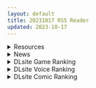 ```yaml
---
layout: default
title: 20231017 RSS Reader
updated: 2023-10-17
---
```


<details class='content-parent'>
<summary>
Resources
</summary>
<details class='content-child'>
<summary>
<span class='rss-title'> [自购][RJ01108689][みかん畑]妖怪バスターズアフターストーリー~動画エロシーン集~ </span> <a class='rss-link' href='https://gmgard.com/gm123895' target='_blank'>&nbsp;</a>
<div class='rss-published'> 🕛 20231016 16:25:03</div>
</summary>
<img src="https://static.gmgard.us/Images/upload/54737162244159992.jpg" /><br /><p>这个系列的乃子看多了有点审美疲劳，还是碧蓝航线那种好点</p>
</details>
<details class='content-child'>
<summary>
<span class='rss-title'> [牛肝菌汉化](C102) [惑星ノスタルジー (常磐緑)] 銃と母乳と吸血鬼 2巻 </span> <a class='rss-link' href='https://gmgard.com/gm123897' target='_blank'>&nbsp;</a>
<div class='rss-published'> 🕛 20231016 16:23:27</div>
</summary>
<img src="https://static.gmgard.us/Images/upload/11750162338524440.jpg" /><br /><p>终于出第二卷了，出现了新的吸血鬼猎人，吸血鬼怕母乳，遇到会溶解，为了方便猎杀吸血鬼让男人也能喷出母乳于是做了实验结果却变成扶她，但依旧喷不出来，还好依靠意外卷入的警察小姐姐的母乳解决掉了吸血鬼，为了感谢警察姐姐于是奖励了一番，常盘绿的画风依旧很顶</p>
</details>
<details class='content-child'>
<summary>
<span class='rss-title'> 求本,最少十几年前的了! </span> <a class='rss-link' href='https://gmgard.com/gm123890' target='_blank'>&nbsp;</a>
<div class='rss-published'> 🕛 20231016 16:22:48</div>
</summary>
<img src="https://static.gmgard.us/Images/upload/1346161901538410.jpg" /><br /><p>本子是很早之前的启蒙本。内容是女主是博物馆管理员，最近经常加班到博物馆只剩她一个人。实际上是为了找馆里的♂雕像zw，男主偷看到之后，装扮成了雕像的样子，于是女主再次去的时候就展开了剧情。本子最后一个分镜是女主向来参观的小朋友介绍男主假扮的雕像，说擦一擦还会流出牛奶</p>
</details>
<details class='content-child'>
<summary>
<span class='rss-title'> [日系/合集][abgrund (さいかわゆさ)]白百合姉妹攻略等81本[巨乳/后宫] </span> <a class='rss-link' href='https://gmgard.com/gm123889' target='_blank'>&nbsp;</a>
<div class='rss-published'> 🕛 20231016 13:19:02</div>
</summary>
<img src="https://static.gmgard.us/Images/upload/20771161805508083.jpg" /><br /><p>目录</p>
</details>
<details class='content-child'>
<summary>
<span class='rss-title'> [一〇〇五个人汉化][remora field (remora)] ヒナちゃんとイチャイチャする本 (ブルーアーカイブ) [DL版] </span> <a class='rss-link' href='https://gmgard.com/gm123894' target='_blank'>&nbsp;</a>
<div class='rss-published'> 🕛 20231016 13:18:28</div>
</summary>
<img src="https://static.gmgard.us/Images/upload/89328162118281314.jpg" /><br /><p>老师和日奈的纯爱本。</p>
</details>
<details class='content-child'>
<summary>
<span class='rss-title'> [もり苔] 敗北エルフ~オークの強制アクメ調教~ [DL版] </span> <a class='rss-link' href='https://gmgard.com/gm123893' target='_blank'>&nbsp;</a>
<div class='rss-published'> 🕛 20231016 12:51:52</div>
</summary>
<img src="https://static.gmgard.us/Images/upload/18355162051511019.jpg" /><br /><p>倒霉的精灵们又被人类和兽人用肉棒欺负的故事。（其实主要还是兽人，人类也就只是尝个鲜而已。或者说，如果没有精灵族挡在前面挨艹的话，倒霉的就可能是人类了。）</p>
</details>
<details class='content-child'>
<summary>
<span class='rss-title'> [无修正][未知字幕组][Green Bunny] 学園ソドム 1+2 </span> <a class='rss-link' href='https://gmgard.com/gm123892' target='_blank'>&nbsp;</a>
<div class='rss-published'> 🕛 20231016 12:20:17</div>
</summary>
<img src="https://iili.io/JFAdDNf.gif" /><br /><p>老师的姐姐因为被学生轮奸 自杀了 于是带着炸弹打算跟全校的师生同归于尽</p>
</details>
<details class='content-child'>
<summary>
<span class='rss-title'> [合集][无修正] [AxenAnim] 多同人 [至202309] (7.38G) [patreon] </span> <a class='rss-link' href='https://gmgard.com/gm123891' target='_blank'>&nbsp;</a>
<div class='rss-published'> 🕛 20231016 11:12:34</div>
</summary>
<img src="https://static.gmgard.us/Images/upload/7904161912346189.jpg" /><br /><p>很大，我很喜欢</p>
</details>
<details class='content-child'>
<summary>
<span class='rss-title'> [羅莎莉亞漢化](C99) [昼寝 (よろず)]乙葉ちゃんとSEX </span> <a class='rss-link' href='https://gmgard.com/gm123882' target='_blank'>&nbsp;</a>
<div class='rss-published'> 🕛 20231016 08:15:47</div>
</summary>
<img src="https://static.gmgard.us/Images/upload/11932151905168400.jpg" /><br /><p>昼寝老师的画风宛如沙尘暴，映入眼帘便是惨烈的厮杀</p>
</details>

</details>
<details class='content-parent'>
<summary>
News
</summary>
<details class='content-child'>
<summary>
<span class='rss-title'> 成人時間管理RPG《職場幻想》Steam上架，攻略大到不行的姊妹花與職場美人 </span> <a class='rss-link' href='https://www.4gamers.com.tw/news/detail/60294/workplace-fantasy-steam' target='_blank'>&nbsp;</a>
<div class='rss-published'> 🕛 20231016 17:57:11</div>
</summary>
<img src="https://img.4gamers.com.tw/news-image/182ac9ba-75b9-471a-b5a4-73d7f26ef6ea.jpg"/>
又要征服姊妹花了 ❤️
</details>
<details class='content-child'>
<summary>
<span class='rss-title'> 《星欲少女》限定活動「第五資安部」開跑，「能幹」的祕書限定角色登場 </span> <a class='rss-link' href='https://www.4gamers.com.tw/news/detail/60256/gaming-shojo-erolabs-new-r18game-starlusts-new-events' target='_blank'>&nbsp;</a>
<div class='rss-published'> 🕛 20231016 14:00:00</div>
</summary>
<img src="https://img.4gamers.com.tw/news-image/ba83fcd1-1001-441e-a260-d235cb28c222.jpg"/>
很有深度的秘書
</details>

</details>
<details class='content-parent'>
<summary>
DLsite Game Ranking
</summary>
<details class='content-child'>
<summary>
<span class='rss-title'> ハチナ怪異譚 [八角家] </span> <a class='rss-link' href='https://www.dlsite.com/maniax/work/=/product_id/RJ431925.html' target='_blank'>&nbsp;</a>
<div class='rss-published'> 🕛 20231017 13:10:24</div>
</summary>
<img src ="http://img.dlsite.jp/modpub/images2/work/doujin/RJ432000/RJ431925_img_main.jpg"/><br/>ぴっちりインナー和装少女が催眠・拘束・状態異常まみれになりながら戦う濃厚Hアクション
</details>
<details class='content-child'>
<summary>
<span class='rss-title'> 忍堕とし [まろん☆まろん] </span> <a class='rss-link' href='https://www.dlsite.com/maniax/work/=/product_id/RJ01052320.html' target='_blank'>&nbsp;</a>
<div class='rss-published'> 🕛 20231017 13:10:24</div>
</summary>
<img src ="http://img.dlsite.jp/modpub/images2/work/doujin/RJ01053000/RJ01052320_img_main.jpg"/><br/>クリックで簡単に調教が楽しめる おさわり調教シミュレーションゲーム!!!たくさんのシーンがあるため、飽きることなく調教を楽しめます!!!調教シーンはフルアニメ&フルボイス! Live2Dを利用したぬるぬると動くアニメーション調教を、ぜひ体感してください!
</details>
<details class='content-child'>
<summary>
<span class='rss-title'> 駆動妖精アイディールレイズ [Riez-ON] </span> <a class='rss-link' href='https://www.dlsite.com/maniax/work/=/product_id/RJ406835.html' target='_blank'>&nbsp;</a>
<div class='rss-published'> 🕛 20231017 13:10:24</div>
</summary>
<img src ="http://img.dlsite.jp/modpub/images2/work/doujin/RJ407000/RJ406835_img_main.jpg"/><br/>「舞え、超音速の機械妖精」近未来SFハイスピード3Dアクションへようこそ
</details>
<details class='content-child'>
<summary>
<span class='rss-title'> 護身術道場 秘密のNTRレッスン [WAKUWAKU] </span> <a class='rss-link' href='https://www.dlsite.com/maniax/work/=/product_id/RJ01053661.html' target='_blank'>&nbsp;</a>
<div class='rss-published'> 🕛 20231017 13:10:24</div>
</summary>
<img src ="http://img.dlsite.jp/modpub/images2/work/doujin/RJ01054000/RJ01053661_img_main.jpg"/><br/>これはシミュレーション系のエロゲーで、ユーモアな要素が盛り込まれています。
</details>
<details class='content-child'>
<summary>
<span class='rss-title'> 【繁體中文版】ROOM [SORAREVO] </span> <a class='rss-link' href='https://www.dlsite.com/maniax/work/=/product_id/RJ01105810.html' target='_blank'>&nbsp;</a>
<div class='rss-published'> 🕛 20231017 13:10:24</div>
</summary>
<img src ="http://img.dlsite.jp/modpub/images2/work/doujin/RJ01106000/RJ01105810_img_main.jpg"/><br/>偷窺女孩子的生活，盜攝洗腦模擬遊戲
</details>

</details>
<details class='content-parent'>
<summary>
DLsite Voice Ranking
</summary>
<details class='content-child'>
<summary>
<span class='rss-title'> ★10/22まで限定特典付き★双子ロリ爆乳の媚び媚びお兄ちゃん誘惑【ロリ爆乳の双子が大好きなお兄ちゃんをメロメロにして、気持ちいいお漏らしぴゅっぴゅをさせる話】 [常世常闇所々] </span> <a class='rss-link' href='https://www.dlsite.com/maniax/work/=/product_id/RJ01096800.html' target='_blank'>&nbsp;</a>
<div class='rss-published'> 🕛 20231017 13:10:26</div>
</summary>
<img src ="http://img.dlsite.jp/modpub/images2/work/doujin/RJ01097000/RJ01096800_img_main.jpg"/><br/>ロリ爆乳の双子が大好きな親戚のお兄ちゃんを誘惑して、メロメロにさせてしまう甘々なマゾ向けの話です。女の子達に結婚を迫られるお兄ちゃん…左右から柔らかくて大きいおっぱいを押し付けられたり、耳を小さなお口でしゃぶられたり、少しずつ双子の魅力にハマっていきます…お兄ちゃんは魅惑的なロリ姉妹に負けてしまうのでしょうか?CV みもりあいの様
</details>
<details class='content-child'>
<summary>
<span class='rss-title'> チンカス掃除までしてくれる世話焼きな妹JKとの生活 [スイカ熟成保証委員会] </span> <a class='rss-link' href='https://www.dlsite.com/maniax/work/=/product_id/RJ01086281.html' target='_blank'>&nbsp;</a>
<div class='rss-published'> 🕛 20231017 13:10:26</div>
</summary>
<img src ="http://img.dlsite.jp/modpub/images2/work/doujin/RJ01087000/RJ01086281_img_main.jpg"/><br/>ある日、リビングでうたた寝をしていたあなたは、下腹部の妙な快感で目を覚ます。 美奈穂があなたのペニスを咥え、舌と唇で丹念にチンカス掃除をしていた──
</details>
<details class='content-child'>
<summary>
<span class='rss-title'> 【⭐️10月17日まで!!全員にプレゼント企画⭐️】隣の席の一ノ瀬さん。クールでダウナーな彼女との駆け引きえっち。【透き通る低音】 [桃色みんと] </span> <a class='rss-link' href='https://www.dlsite.com/maniax/work/=/product_id/RJ01075068.html' target='_blank'>&nbsp;</a>
<div class='rss-published'> 🕛 20231017 13:10:26</div>
</summary>
<img src ="http://img.dlsite.jp/modpub/images2/work/doujin/RJ01076000/RJ01075068_img_main.jpg"/><br/>あるきっかけで、“隣の席の一ノ瀬さん”のセフレになる事に…。お互いがヤりたい時にヤる関係…。そのクールな性格からは想像できない程に、彼女の性欲は強くて…。手コキする彼女の手が少し冷たい事…。彼女の秘所が火傷しそうなほどに熱い事…。最奥を突けば押し殺すように吐息を漏らす事を…。”僕”は知っている…。「私らセフレでしょ?何の用かって…セックスしかないじゃん…」
</details>
<details class='content-child'>
<summary>
<span class='rss-title'> 【晚晚配音中】歡樂全家桶 Vol.1 [晚晚配音中] </span> <a class='rss-link' href='https://www.dlsite.com/maniax/work/=/product_id/RJ01109829.html' target='_blank'>&nbsp;</a>
<div class='rss-published'> 🕛 20231017 13:10:26</div>
</summary>
<img src ="http://img.dlsite.jp/modpub/images2/work/doujin/RJ01110000/RJ01109829_img_main.jpg"/><br/>晚晚小品配音作品歡樂組合包
</details>
<details class='content-child'>
<summary>
<span class='rss-title'> JK精灵的异世界孕活 ～高个子丰满黑暗精灵的全力甜蜜榨精～ [青春×フェティシズム] </span> <a class='rss-link' href='https://www.dlsite.com/maniax/work/=/product_id/RJ01099196.html' target='_blank'>&nbsp;</a>
<div class='rss-published'> 🕛 20231017 13:10:26</div>
</summary>
<img src ="http://img.dlsite.jp/modpub/images2/work/doujin/RJ01100000/RJ01099196_img_main.jpg"/><br/>「甜蜜逆强〇」×「无知丰满黑暗精灵」×「异文化青春交流」你喜欢黑暗精灵吗? 这个黑暗精灵,无论哪里都十分丰满♪她将用压倒性的身体从你身上榨取精液♪ 被巨大的黑暗精灵的身体包裹,被逐渐地榨干精液的快感…你想尝试一下吗?
</details>

</details>
<details class='content-parent'>
<summary>
DLsite Comic Ranking
</summary>
<details class='content-child'>
<summary>
<span class='rss-title'> ヒル○ャールの肉床～波沫の章～ [可老家] </span> <a class='rss-link' href='https://www.dlsite.com/maniax/work/=/product_id/RJ01100852.html' target='_blank'>&nbsp;</a>
<div class='rss-published'> 🕛 20231017 13:10:29</div>
</summary>
<img src ="http://img.dlsite.jp/modpub/images2/work/doujin/RJ01101000/RJ01100852_img_main.jpg"/><br/>敗北したヒロインが魔物に捕まり、日々輪姦され、やがて孕み袋肉奴隷に堕ちる話。
</details>
<details class='content-child'>
<summary>
<span class='rss-title'> メイド教育3-没落貴族瑠璃川椿- [きょくちょ局] </span> <a class='rss-link' href='https://www.dlsite.com/maniax/work/=/product_id/RJ417751.html' target='_blank'>&nbsp;</a>
<div class='rss-published'> 🕛 20231017 13:10:29</div>
</summary>
<img src ="http://img.dlsite.jp/modpub/images2/work/doujin/RJ418000/RJ417751_img_main.jpg"/><br/>『メイド教育。』第三弾! 昨晩の『教育』から一夜明け、ご主人様に呼び出された元貴族、瑠璃川 椿は、後輩が側にいるにも関わらず、廊下で手淫され想像以上に感じてしまう…。 自分の身体の変化に戸惑いつつも、貴族の誇りを失わぬように気丈に振る舞う椿… 。だが、毎日続く変態的なメイド教育に、次第に心と身体を快楽に蝕まれていく…!  恥辱にまみれた表情を浮かべ白く柔らかいおっぱいをさらす元令嬢の痴態をぜひご堪能くださいっ!
</details>
<details class='content-child'>
<summary>
<span class='rss-title'> 先生!さきっちょだけでいいんですか? [ぞんびと愉快な仲間たち] </span> <a class='rss-link' href='https://www.dlsite.com/maniax/work/=/product_id/RJ01014311.html' target='_blank'>&nbsp;</a>
<div class='rss-published'> 🕛 20231017 13:10:29</div>
</summary>
<img src ="http://img.dlsite.jp/modpub/images2/work/doujin/RJ01015000/RJ01014311_img_main.jpg"/><br/>今回はブルーアーカイブよりノア・ユウカと3人でえっちする本になります。手コキ足コキWパイズリからの中出しえっち、お○んこサンドイッチをページ数おおめでご用意しました。今回もよろしくお願いしますね!
</details>
<details class='content-child'>
<summary>
<span class='rss-title'> 共墮2～發誓結婚的女友被人奪走的我最終也一同雌墮的末路～ [トランス・トリビューン] </span> <a class='rss-link' href='https://www.dlsite.com/maniax/work/=/product_id/RJ01090245.html' target='_blank'>&nbsp;</a>
<div class='rss-published'> 🕛 20231017 13:10:29</div>
</summary>
<img src ="http://img.dlsite.jp/modpub/images2/work/doujin/RJ01091000/RJ01090245_img_main.jpg"/><br/>「成對」墮落的兩人,其結局是……!?男女雙方一同被人寢取的·女裝雌墮物語!!
</details>
<details class='content-child'>
<summary>
<span class='rss-title'> Bokki like a rock [F.W.ZHolic] </span> <a class='rss-link' href='https://www.dlsite.com/maniax/work/=/product_id/RJ01087760.html' target='_blank'>&nbsp;</a>
<div class='rss-published'> 🕛 20231017 13:10:29</div>
</summary>
<img src ="http://img.dlsite.jp/modpub/images2/work/doujin/RJ01088000/RJ01087760_img_main.jpg"/><br/>ふたなりぼっちちゃん
</details>

</details>
